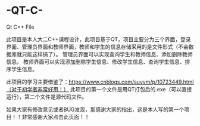 # -QT-C-
Qt  C++ File

此项目是本人大二C++课程设计，此项目基于QT，项目主要分为三个界面，登录界面、管理员界面和教师界面，教师和学生的信息存储采用的是文件形式（不会数据库就只能这样搞了）。
管理员界面可以实现查询学生和教师信息、添加删除教师信息。
教师界面可以实现添加删除学生信息、修改学生信息、查询学生信息、排序学生信息。

此项目的学习主要借鉴了：https://www.cnblogs.com/suvvm/p/10723449.html（对于初学者非常好用！）
此项目的第一个文件是用QT打包后的.exe（可以直接运行），第二个文件是源代码文件。

如果大家有修改意见或者BUG发现，那感谢大家的指出，这是本人写的第一个项目！！非常感谢大家点击此页面！！
